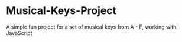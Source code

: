 # Musical-Keys-Project
A simple fun project for a set of musical keys from A - F, working with JavaScript
